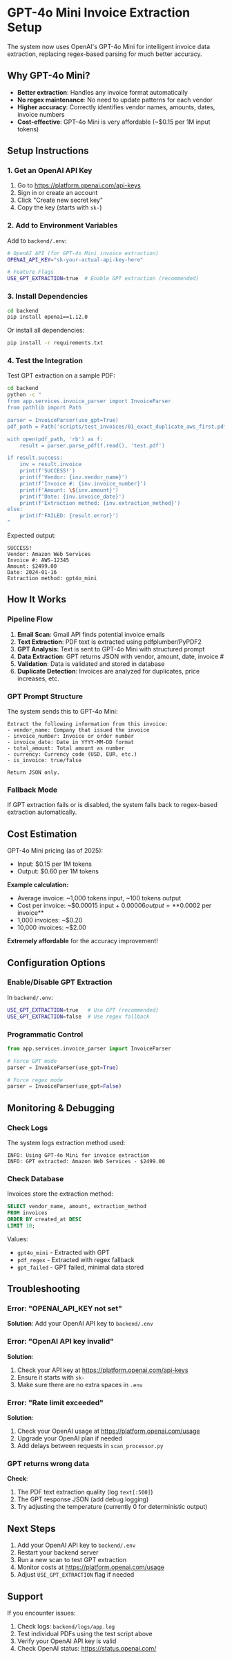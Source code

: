 # GPT-4o Mini Invoice Extraction Setup

The system now uses OpenAI's GPT-4o Mini for intelligent invoice data extraction, replacing regex-based parsing for much better accuracy.

## Why GPT-4o Mini?

- **Better extraction**: Handles any invoice format automatically
- **No regex maintenance**: No need to update patterns for each vendor
- **Higher accuracy**: Correctly identifies vendor names, amounts, dates, invoice numbers
- **Cost-effective**: GPT-4o Mini is very affordable (~$0.15 per 1M input tokens)

## Setup Instructions

### 1. Get an OpenAI API Key

1. Go to https://platform.openai.com/api-keys
2. Sign in or create an account
3. Click "Create new secret key"
4. Copy the key (starts with `sk-`)

### 2. Add to Environment Variables

Add to `backend/.env`:

```bash
# OpenAI API (for GPT-4o Mini invoice extraction)
OPENAI_API_KEY="sk-your-actual-api-key-here"

# Feature Flags
USE_GPT_EXTRACTION=true  # Enable GPT extraction (recommended)
```

### 3. Install Dependencies

```bash
cd backend
pip install openai==1.12.0
```

Or install all dependencies:
```bash
pip install -r requirements.txt
```

### 4. Test the Integration

Test GPT extraction on a sample PDF:

```bash
cd backend
python -c "
from app.services.invoice_parser import InvoiceParser
from pathlib import Path

parser = InvoiceParser(use_gpt=True)
pdf_path = Path('scripts/test_invoices/01_exact_duplicate_aws_first.pdf')

with open(pdf_path, 'rb') as f:
    result = parser.parse_pdf(f.read(), 'test.pdf')

if result.success:
    inv = result.invoice
    print(f'SUCCESS!')
    print(f'Vendor: {inv.vendor_name}')
    print(f'Invoice #: {inv.invoice_number}')
    print(f'Amount: \${inv.amount}')
    print(f'Date: {inv.invoice_date}')
    print(f'Extraction method: {inv.extraction_method}')
else:
    print(f'FAILED: {result.error}')
"
```

Expected output:
```
SUCCESS!
Vendor: Amazon Web Services
Invoice #: AWS-12345
Amount: $2499.00
Date: 2024-01-16
Extraction method: gpt4o_mini
```

## How It Works

### Pipeline Flow

1. **Email Scan**: Gmail API finds potential invoice emails
2. **Text Extraction**: PDF text is extracted using pdfplumber/PyPDF2
3. **GPT Analysis**: Text is sent to GPT-4o Mini with structured prompt
4. **Data Extraction**: GPT returns JSON with vendor, amount, date, invoice #
5. **Validation**: Data is validated and stored in database
6. **Duplicate Detection**: Invoices are analyzed for duplicates, price increases, etc.

### GPT Prompt Structure

The system sends this to GPT-4o Mini:

```
Extract the following information from this invoice:
- vendor_name: Company that issued the invoice
- invoice_number: Invoice or order number
- invoice_date: Date in YYYY-MM-DD format
- total_amount: Total amount as number
- currency: Currency code (USD, EUR, etc.)
- is_invoice: true/false

Return JSON only.
```

### Fallback Mode

If GPT extraction fails or is disabled, the system falls back to regex-based extraction automatically.

## Cost Estimation

GPT-4o Mini pricing (as of 2025):
- Input: $0.15 per 1M tokens
- Output: $0.60 per 1M tokens

**Example calculation:**
- Average invoice: ~1,000 tokens input, ~100 tokens output
- Cost per invoice: ~$0.00015 input + $0.00006 output = **$0.0002 per invoice**
- 1,000 invoices: ~$0.20
- 10,000 invoices: ~$2.00

**Extremely affordable** for the accuracy improvement!

## Configuration Options

### Enable/Disable GPT Extraction

In `backend/.env`:
```bash
USE_GPT_EXTRACTION=true   # Use GPT (recommended)
USE_GPT_EXTRACTION=false  # Use regex fallback
```

### Programmatic Control

```python
from app.services.invoice_parser import InvoiceParser

# Force GPT mode
parser = InvoiceParser(use_gpt=True)

# Force regex mode
parser = InvoiceParser(use_gpt=False)
```

## Monitoring & Debugging

### Check Logs

The system logs extraction method used:

```
INFO: Using GPT-4o Mini for invoice extraction
INFO: GPT extracted: Amazon Web Services - $2499.00
```

### Check Database

Invoices store the extraction method:

```sql
SELECT vendor_name, amount, extraction_method
FROM invoices
ORDER BY created_at DESC
LIMIT 10;
```

Values:
- `gpt4o_mini` - Extracted with GPT
- `pdf_regex` - Extracted with regex fallback
- `gpt_failed` - GPT failed, minimal data stored

## Troubleshooting

### Error: "OPENAI_API_KEY not set"

**Solution**: Add your OpenAI API key to `backend/.env`

### Error: "OpenAI API key invalid"

**Solution**:
1. Check your API key at https://platform.openai.com/api-keys
2. Ensure it starts with `sk-`
3. Make sure there are no extra spaces in `.env`

### Error: "Rate limit exceeded"

**Solution**:
1. Check your OpenAI usage at https://platform.openai.com/usage
2. Upgrade your OpenAI plan if needed
3. Add delays between requests in `scan_processor.py`

### GPT returns wrong data

**Check**:
1. The PDF text extraction quality (log `text[:500]`)
2. The GPT response JSON (add debug logging)
3. Try adjusting the temperature (currently 0 for deterministic output)

## Next Steps

1. Add your OpenAI API key to `backend/.env`
2. Restart your backend server
3. Run a new scan to test GPT extraction
4. Monitor costs at https://platform.openai.com/usage
5. Adjust `USE_GPT_EXTRACTION` flag if needed

## Support

If you encounter issues:
1. Check logs: `backend/logs/app.log`
2. Test individual PDFs using the test script above
3. Verify your OpenAI API key is valid
4. Check OpenAI status: https://status.openai.com/
